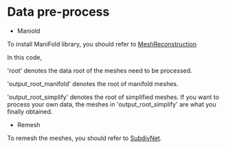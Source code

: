 # Data pre-process


* Maniold
 

To install ManiFold library, you should refer to  [MeshReconstruction](https://github.com/ZhaoHengJiang/MeshReconstruction/tree/main/Manifold) 

In this code, 

'root' denotes the data root of the meshes need to be processed.


'output_root_manifold' denotes the root of manifold meshes.


'output_root_simplify' denotes the root of simplified meshes. If you want to process your own data, the meshes in 'output_root_simplify' are what you finally obtained.


* Remesh

To remesh the meshes, you should refer to [SubdivNet](https://github.com/lzhengning/SubdivNet).

